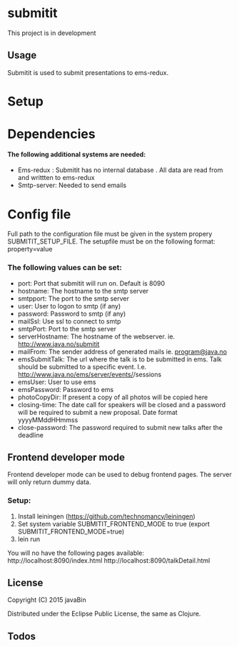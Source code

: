 # submitit

This project is in development

## Usage

Submitit is used to submit presentations to ems-redux.

# Setup

# Dependencies
#### The following additional systems are needed:
* Ems-redux : Submitit has no internal database . All data are read from and writtten to ems-redux
* Smtp-server: Needed to send emails


# Config file
Full path to the configuration file must be given in the system propery SUBMITIT_SETUP_FILE.
The setupfile must be on the following format:
property=value

### The following values can be set:
* port: Port that submitit will run on. Default is 8090
* hostname: The hostname to the smtp server
* smtpport: The port to the smtp server
* user: User to logon to smtp (if any)
* password: Password to smtp (if any)
* mailSsl: Use ssl to connect to smtp
* smtpPort: Port to the smtp server
* serverHostname: The hostname of the webserver. ie. http://www.java.no/submitit
* mailFrom: The sender address of generated mails ie. program@java.no
* emsSubmitTalk: The url where the talk is to be submitted in ems. Talk should be submitted to a specific event. I.e. http://www.java.no/ems/server/events/<event-id>/sessions
* emsUser: User to use ems
* emsPassword: Password to ems
* photoCopyDir: If present a copy of all photos will be copied here
* closing-time: The date call for speakers will be closed and a password will be required to submit a new proposal. Date format yyyyMMddHHmmss
* close-password: The password required to submit new talks after the deadline


## Frontend developer mode
Frontend developer mode can be used to debug frontend pages. The server will only return dummy data.

### Setup:
1. Install leiningen (https://github.com/technomancy/leiningen)
3. Set system variable SUBMITIT_FRONTEND_MODE to true (export SUBMITIT_FRONTEND_MODE=true)
4. lein run

You will no have the following pages available:
http://localhost:8090/index.html
http://localhost:8090/talkDetail.html

## License

Copyright (C) 2015 javaBin

Distributed under the Eclipse Public License, the same as Clojure.


## Todos



